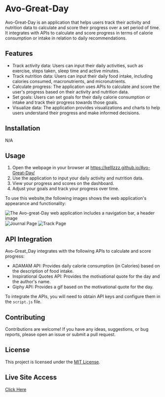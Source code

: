 # Avo-Great-Day

Avo-Great-Day is an application that helps users track their activity and nutrition data to calculate and score their progress over a set period of time. It integrates with APIs to calculate and score progress in terms of calorie consumption or intake in relation to daily recommendations.

## Features

- Track activity data: Users can input their daily activities, such as exercise, steps taken, sleep time and active minutes.
- Track nutrition data: Users can input their daily food intake, including calories consumed, macronutrients, and micronutrients.
- Calculate progress: The application uses APIs to calculate and score the user's progress based on their activity and nutrition data.
- Set goals: Users can set goals for their daily calorie consumption or intake and track their progress towards those goals.
- Visualize data: The application provides visualizations and charts to help users understand their progress and make informed decisions.

## Installation

N/A

## Usage

1. Open the webpage in your browser at https://kelllzzz.github.io/Avo-Great-Day/ 
2. Use the application to input your daily activity and nutrition data.
3. View your progress and scores on the dashboard.
4. Adjust your goals and track your progress over time.

To use this website,the following images shows the web application's appearance and functionality:

![The Avo-great-Day web application includes a navigation bar, a header image](../Avo-Great-Day/Assets/Images/Homepage.png)
![Journal Page](../Avo-Great-Day/Assets/Images/Journalpage.png) 
![Track Page](../Avo-Great-Day/Assets/Images/Trackpage.png)

## API Integration

Avo-Great_Day integrates with the following APIs to calculate and score progress:

- ADAMAM API: Provides daily calorie consumption (in Calories) based on the description of food intake.
- Inspirational Quotes API: Provides the motivational quote for the day and the author's name.
- Giphy API: Provides a gif based on the motivational quote for the day.

To integrate the APIs, you will need to obtain API keys and configure them in the `script.js` file.

## Contributing

Contributions are welcome! If you have any ideas, suggestions, or bug reports, please open an issue or submit a pull request.

## License

This project is licensed under the [MIT License](LICENSE).

## Live Site Access

[Click Here](https://kelllzzz.github.io/Avo-Great-Day/)